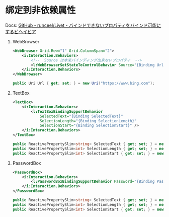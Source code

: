 # 绑定到非依赖属性

Docs: [GitHub - runceel/Livet - バインドできないプロパティをバインド可能にするビヘイビア](https://github.com/runceel/Livet#%E3%83%90%E3%82%A4%E3%83%B3%E3%83%89%E3%81%A7%E3%81%8D%E3%81%AA%E3%81%84%E3%83%97%E3%83%AD%E3%83%91%E3%83%86%E3%82%A3%E3%82%92%E3%83%90%E3%82%A4%E3%83%B3%E3%83%89%E5%8F%AF%E8%83%BD%E3%81%AB%E3%81%99%E3%82%8B%E3%83%93%E3%83%98%E3%82%A4%E3%83%93%E3%82%A2)

1. WebBrowser

   ```xml
   <WebBrowser Grid.Row="1" Grid.ColumnSpan="2">
       <i:Interaction.Behaviors>
           <!--  Source は本来バインディング出来ないプロパティ  -->
           <l:WebBrowserSetStateToControlBehavior Source="{Binding Url}" Property="Source" />
       </i:Interaction.Behaviors>
   </WebBrowser>
   ```

   ```csharp
   public Uri Url { get; set; } = new Uri("https://www.bing.com");
   ```

2. TextBox

   ```xml
   <TextBox>
       <i:Interaction.Behaviors>
           <l:TextBoxBindingSupportBehavior
               SelectedText="{Binding SelectedText}"
               SelectionLength="{Binding SelectionLength}"
               SelectionStart="{Binding SelectionStart}" />
       </i:Interaction.Behaviors>
   </TextBox>
   ```

   ```csharp
   public ReactivePropertySlim<string> SelectedText { get; set; } = new();
   public ReactivePropertySlim<int> SelectionLength { get; set; } = new();
   public ReactivePropertySlim<int> SelectionStart { get; set; } = new();
   ```

3. PasswordBox

   ```xml
   <PasswordBox>
       <i:Interaction.Behaviors>
           <l:PasswordBoxBindingSupportBehavior Password="{Binding Password}" />
       </i:Interaction.Behaviors>
   </PasswordBox>
   ```

   ```csharp
   public ReactivePropertySlim<string> SelectedText { get; set; } = new();
   public ReactivePropertySlim<int> SelectionLength { get; set; } = new();
   public ReactivePropertySlim<int> SelectionStart { get; set; } = new();
   ```
